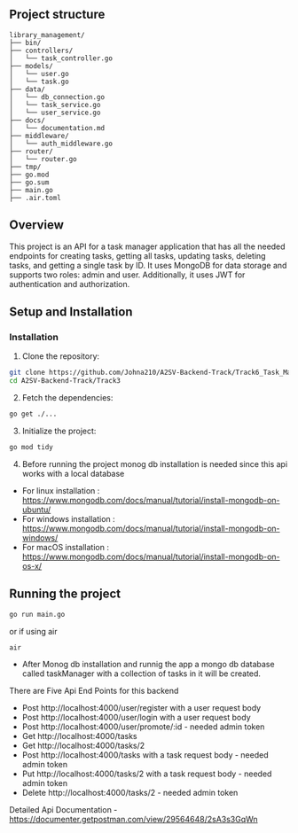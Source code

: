 ## Project structure

```
library_management/
├── bin/
├── controllers/
│   └── task_controller.go
├── models/
│   └── user.go
│   └── task.go
├── data/
│   └── db_connection.go
│   └── task_service.go
│   └── user_service.go
├── docs/
│   └── documentation.md
├── middleware/
│   └── auth_middleware.go
├── router/
│   └── router.go
├── tmp/
├── go.mod
├── go.sum
├── main.go
├── .air.toml

```

## Overview

This project is an API for a task manager application that has all the needed endpoints for creating tasks, getting all tasks, updating tasks, deleting tasks, and getting a single task by ID. It uses MongoDB for data storage and supports two roles: admin and user. Additionally, it uses JWT for authentication and authorization.

## Setup and Installation

### Installation

1. Clone the repository:

```sh
git clone https://github.com/Johna210/A2SV-Backend-Track/Track6_Task_Manager.git
cd A2SV-Backend-Track/Track3

```

2. Fetch the dependencies:

```sh
go get ./...

```

3. Initialize the project:

```sh
go mod tidy

```
4. Before running the project monog db installation is needed since this api works with a local database

- For linux installation : https://www.mongodb.com/docs/manual/tutorial/install-mongodb-on-ubuntu/
- For windows installation : https://www.mongodb.com/docs/manual/tutorial/install-mongodb-on-windows/
- For macOS installation : https://www.mongodb.com/docs/manual/tutorial/install-mongodb-on-os-x/

## Running the project

```sh
go run main.go

```

or if using air

```sh
air 

```

- After Monog db installation and runnig the app a mongo db database called taskManager with a collection of tasks in it will be created.

There are Five Api End Points for this backend
- Post http://localhost:4000/user/register with a user request body
- Post http://localhost:4000/user/login with a user request body
- Post http://localhost:4000/user/promote/:id - needed admin token
- Get http://localhost:4000/tasks
- Get http://localhost:4000/tasks/2
- Post http://localhost:4000/tasks with a task request body - needed admin token
- Put http://localhost:4000/tasks/2 with a task request body - needed admin token
- Delete http://localhost:4000/tasks/2 - needed admin token

Detailed Api Documentation - https://documenter.getpostman.com/view/29564648/2sA3s3GqWn